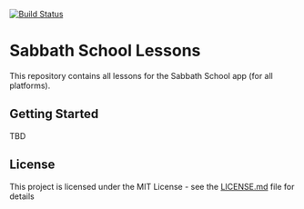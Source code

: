 [![Build Status](https://travis-ci.org/Adventech/sabbath-school-lessons.svg?branch=master)](https://travis-ci.org/Adventech/sabbath-school-lessons)

# Sabbath School Lessons

This repository contains all lessons for the Sabbath School app (for all platforms). 

## Getting Started

TBD

## License

This project is licensed under the MIT License - see the [LICENSE.md](LICENSE.md) file for details
